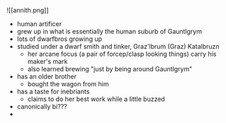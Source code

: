 ![[annith.png]]
- human artificer
- grew up in what is essentially the human suburb of Gauntlgrym
- lots of dwarfbros growing up
- studied under a dwarf smith and tinker, Graz'lbrum (Graz) Katalbruzn
	- her arcane focus (a pair of forcep/clasp looking things) carry his maker's mark
	- also learned brewing "just by being around Gauntlgrym"
- has an older brother
	- bought the wagon from him
- has a taste for inebriants
	- claims to do her best work while a little buzzed
- canonically bi???
- 